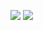 <p>
<img src="https://img.shields.io/static/v1?label=Program&message=Unity&color=blue"/>
<a href="https://www.shijunzh.com/"><img src="https://img.shields.io/static/v1?label=Blog&message=CSDN&color=red"/></a>
</p>
